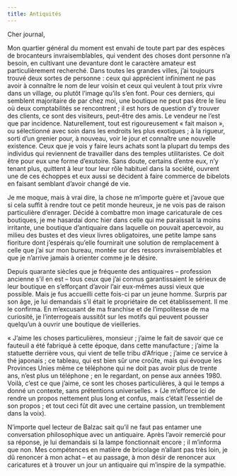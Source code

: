 ```yaml
---
title: Antiquités
---
```

Cher journal,

Mon quartier général du moment est envahi de toute part par des espèces de
brocanteurs invraisemblables, qui vendent des choses dont personne n’a besoin,
en cultivant une devanture dont le caractère amateur est particulièrement
recherché. Dans toutes les grandes villes, j’ai toujours trouvé deux sortes de
personne : ceux qui apprécient infiniment ne pas avoir à connaître le nom de
leur voisin et ceux qui veulent à tout prix vivre dans un village, ou plutôt
l’image qu’ils s’en font. Pour ces derniers, qui semblent majoritaire de par chez
moi, une boutique ne peut pas être le lieu où deux comptabilités se rencontrent
; il est hors de question d’y trouver des clients, ce sont des visiteurs,
peut-être des amis. Le vendeur ne l’est que par incidence.  Naturellement, tout
est rigoureusement « fait maison », ou sélectionné avec soin dans les endroits
les plus exotiques ; à la rigueur, sorti d’un grenier pour, à nouveau, voir le
jour et connaître une nouvelle existence. Ceux que je vois y faire leurs achats
sont la plupart du temps des individus qui reviennent de travailler dans des
temples utilitaristes. Ce doit être pour eux une forme d’exutoire. Sans doute,
certains d’entre eux, n’y tenant plus, quittent à leur tour leur rôle habituel
dans la société, ouvrent une de ces échoppes et eux aussi se décident à faire
commerce de bibelots en faisant semblant d’avoir changé de vie.

Je me moque, mais à vrai dire, la chose ne m’importe guère et j’avoue que si
cela suffit à rendre tout ce petit monde heureux, je ne vois pas de raison
particulière d’enrager. Décidé à combattre mon image caricaturale de ces
boutiques, je me hasardai donc hier dans celle qui me paraissait la moins
irritante, une boutique d’antiquaire dans laquelle on pouvait apercevoir, au
milieu des bustes et des vieux livres obligatoires, une petite lampe sans
fioriture dont j’espérais qu’elle fournirait une solution de remplacement à
celle que j’ai sur mon bureau, montée sur des ressors invraisemblables et que
je n’arrive jamais à orienter comme je le désire.

Depuis quarante siècles que je fréquente des antiquaires – profession ancienne
s’il en est – tous ceux que j’ai connus garantissaient le sérieux de leur
boutique en s’efforçant d’avoir l’air eux-mêmes aussi vieux que possible. Mais
je fus accueilli cette fois-ci par un jeune homme. Surpris par son âge, je lui
demandais s’il était le propriétaire de cet établissement. Il me le confirma.
En m’excusant de ma franchise et de l’impolitesse de ma curiosité, je
l’interrogeais aussitôt sur les motifs qui peuvent pousser quelqu’un à ouvrir
une boutique de vieilleries.

« J’aime les choses particulières, monsieur ; j’aime le fait de savoir que ce
fauteuil a été fabriqué à cette époque, dans cette manufacture ; j’aime la
statuette derrière vous, qui vient de telle tribu d’Afrique ; j’aime ce service
à thé japonais ; ce tableau, qui est bien sûr une croûte, mais qui évoque les
Provinces Unies même ce téléphone qui ne doit pas avoir plus de trente ans,
n’est plus un téléphone ; en le regardant, on pense aux années 1980. Voilà,
c’est ce que j’aime, ce sont les choses particulières, à qui le temps a donné
un contexte, sans prétentions universelles. » (Je m’efforce ici de rendre un
propos nettement plus long et confus, mais c’était l’essentiel de son propos ;
et tout ceci fût dit avec une certaine passion, un tremblement dans la voix).

N’importe quel lecteur de Balzac sait qu’il ne faut pas entamer une
conversation philosophique avec un antiquaire. Après l’avoir remercié pour sa
réponse, je lui demandais si la lampe fonctionnait encore ; il m’informa que
non. Mes compétences en matière de bricolage n’allant pas très loin, je dû
renoncer à mon achat – et au passage, à mon désir de renoncer aux caricatures
et à trouver un jour un antiquaire qui m’inspire de la sympathie.
